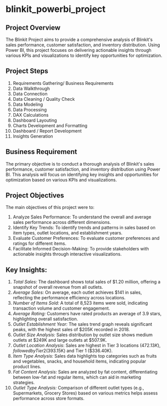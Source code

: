 # blinkit_powerbi_project

## Project Overview
The Blinkit Project aims to provide a comprehensive analysis of Blinkit's sales performance, customer satisfaction, and inventory distribution. 
Using Power BI, this project focuses on delivering actionable insights through various KPIs and visualizations to identify key opportunities for optimization.

## Project Steps 
1. Requirements Gathering/ Business Requirements
2. Data Walkthrough
3. Data Connection
4. Data Cleaning / Quality Check
5. Data Modeling
6. Data Processing
7. DAX Calculations
8. Dashboard Layouting
9. Charts Development and Formatting
10. Dashboard / Report Development
11. Insights Generation

## Business Requirement
The primary objective is to conduct a thorough analysis of Blinkit's sales performance, customer satisfaction, and inventory distribution using Power BI.
This analysis will focus on identifying key insights and opportunities for optimization based on various KPIs and visualizations.

## Project Objectives
The main objectives of this project were to:
1. Analyze Sales Performance: To understand the overall and average sales performance across different dimensions.
2. Identify Key Trends: To identify trends and patterns in sales based on item types, outlet locations, and establishment years.
3. Evaluate Customer Preferences: To evaluate customer preferences and ratings for different items.
4. Facilitate Informed Decision-Making: To provide stakeholders with actionable insights through interactive visualizations.

## Key Insights: 
1. *Total Sales:* The dashboard shows total sales of $1.20 million, offering a snapshot of overall revenue from all outlets.
3. *Average Sales:* On average, each outlet achieves $141 in sales, reflecting the performance efficiency across locations.
4. *Number of Items Sold:* A total of 8,523 items were sold, indicating transaction volume and customer engagement.
5. *Average Rating:* Customers have rated products an average of 3.9 stars, highlighting overall satisfaction.
6. *Outlet Establishment Year:* The sales trend graph reveals significant peaks, with the highest sales of $205K recorded in 2018.
7. *Outlet Size Analysis:* Sales distribution by outlet size shows medium outlets at $249K and large outlets at $507.9K.
8. *Outlet Location Analysis*: Sales are highest in Tier 3 locations ($472.13K), followed by Tier 2 ($393.15K) and Tier 1 ($336.40K).
9. *Item Type Analysis:* Sales data highlights top categories such as fruits and vegetables, snacks, and household items, indicating popular product lines.
10. *Fat Content Analysis:* Sales are analyzed by fat content, differentiating between low-fat and regular items, which can aid in marketing strategies.
11. *Outlet Type Analysis:* Comparison of different outlet types (e.g., Supermarkets, Grocery Stores) based on various metrics helps assess performance across store formats.
